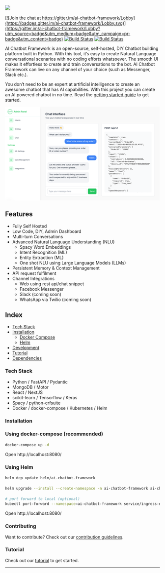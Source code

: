 <img src="https://i.ibb.co/vLR1wpG/logo.png" width="280"/>

[![Join the chat at https://gitter.im/ai-chatbot-framework/Lobby](https://badges.gitter.im/ai-chatbot-framework/Lobby.svg)](https://gitter.im/ai-chatbot-framework/Lobby?utm_source=badge&utm_medium=badge&utm_campaign=pr-badge&utm_content=badge) [![Build Status](https://github.com/alfredfrancis/ai-chatbot-framework/actions/workflows/evaluate-backend.yml/badge.svg)](https://github.com/alfredfrancis/ai-chatbot-framework/actions/workflows/evaluate-backend.yml) [![Build Status](https://github.com/alfredfrancis/ai-chatbot-framework/actions/workflows/evaluate-frontend.yml/badge.svg)](https://github.com/alfredfrancis/ai-chatbot-framework/actions/workflows/evaluate-frontend.yml)


AI Chatbot Framework is an open-source, self-hosted, DIY Chatbot building platform built in Python. With this tool, it’s easy to create Natural Language conversational scenarios with no coding efforts whatsoever. 
The smooth UI makes it effortless to create and train conversations to the bot. AI Chatbot Framework can live on any channel of your choice (such as Messenger, Slack etc.).

You don’t need to be an expert at artificial intelligence to create an awesome chatbot that has AI capabilities. With this project you can create an AI powered chatbot in no time.  Read the [getting started guide](docs/01-getting-started.md) to get started.

![](docs/screenshots/admin_chat_screenshot.png)

## Features
- Fully Self Hosted
- Low Code, DIY, Admin Dashboard
- Multi-turn Conversations
- Advanced Natural Language Understanding (NLU)
  - Spacy Word Embeddings
  - Intent Recognition (ML)
  - Entity Extraction (ML)
  - One shot NLU using Large Language Models (LLMs)
- Persistent Memory & Context Management
- API request fulfilment
- Channel Integrations
  - Web using rest api/chat snippet
  - Facebook Messenger
  - Slack (coming soon)
  - WhatsApp via Twilio (coming soon)


## Index

* [Tech Stack](#tech-stack)
* [Installation](#installation)
  * [Docker Compose](#using-docker-compose)
  * [Helm](#using-helm)
* [Development](#development)
* [Tutorial](#tutorial)
* [Dependencies](#dependencies-documentations)

### Tech Stack

 - Python / FastAPI / Pydantic
 - MongoDB / Motor
 - React / NextJS
 - scikit-learn / Tensorflow / Keras
 - Spacy / python-crfsuite
 - Docker / docker-compose / Kubernetes / Helm

### Installation

### Using docker-compose (recommended)
```sh
docker-compose up -d
```

Open http://localhost:8080/

### Using Helm

```sh
helm dep update helm/ai-chatbot-framework

helm upgrade --install --create-namespace -n ai-chatbot-framework ai-chatbot-framework helm/ai-chatbot-framework

# port forward to local (optional)
kubectl port-forward --namespace=ai-chatbot-framework service/ingress-nginx-controller 8080:80
```

Open http://localhost:8080/

### Contributing

Want to contribute? Check out our [contribution guidelines](CONTRIBUTING.md).

### Tutorial

Check out our [tutorial](docs/01-getting-started.md) to get started.

<hr></hr>
